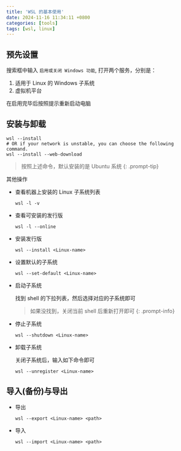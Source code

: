 ```yaml
---
title: 'WSL 的基本使用'
date: 2024-11-16 11:34:11 +0800
categories: [tools]
tags: [wsl, linux]
---
```


## 预先设置

搜索框中输入 `启用或关闭 Windows 功能`, 打开两个服务，分别是：

1. 适用于 Linux 的 Windows 子系统
2. 虚拟机平台

在启用完毕后按照提示重新启动电脑

## 安装与卸载

```shell
wsl --install
# OR if your network is unstable, you can choose the following command.
wsl --install --web-download
```

> 按照上述命令，默认安装的是 Ubuntu 系统
{: .prompt-tip}

其他操作

- 查看机器上安装的 Linux 子系统列表

  ```shell
  wsl -l -v
  ```

- 查看可安装的发行版

  ```shell
  wsl -l --online
  ```

- 安装发行版

  ```shell
  wsl --install <Linux-name>
  ```

- 设置默认的子系统

  ```shell
  wsl --set-default <Linux-name>
  ```

- 启动子系统

  找到 shell 的下拉列表，然后选择对应的子系统即可

   > 如果没找到，关闭当前 shell 后重新打开即可
   {: .prompt-info}

- 停止子系统
  
  ```shell
  wsl --shutdown <Linux-name>
  ```

- 卸载子系统

  关闭子系统后，输入如下命令即可

  ```shell
  wsl --unregister <Linux-name>
  ```

## 导入(备份)与导出

- 导出

  ```shell
  wsl --export <Linux-name> <path>
  ```

- 导入

  ```shell
  wsl --import <Linux-name> <path>
  ```
